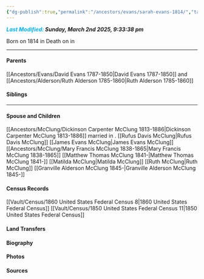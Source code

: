 ```yaml
---
{"dg-publish":true,"permalink":"/ancestors/evans/sarah-evans-1814/","tags":["Sarah-Evans"]}
---
```


***<font color="#00b0f0">Last Modified:</font> Sunday, March 2nd 2025, 9:33:38 pm***

Born on  1814 in <!-- link to place -->
Death on <!-- link to date --> in <!-- link to place -->

---
#### Parents

[[Ancestors/Evans/David Evans 1787-1850\|David Evans 1787-1850]] and [[Ancestors/Alderson/Ruth Alderson 1785-1860\|Ruth Alderson 1785-1860]]
#### Siblings
<!-- Link to sibling -->

---
#### Spouse and Children
[[Ancestors/McClung/Dickinson Carpenter McClung 1813-1886\|Dickinson Carpenter McClung 1813-1886]] married <!-- link to date --> in <!-- link to place -->.
[[Rufus Davis McClung\|Rufus Davis McClung]]
[[James Evans McClung\|James Evans McClung]]
[[Ancestors/McClung/Mary Francis McClung 1838-1865\|Mary Francis McClung 1838-1865]]
[[Matthew Thomas McClung 1841-\|Matthew Thomas McClung 1841-]]
[[Matilda McClung\|Matilda McClung]]
[[Ruth McClung\|Ruth McClung]]
[[Granville Alderson McClung 1845-\|Granville Alderson McClung 1845-]]

#### Census Records
[[Vault/Census/1860 United States Federal Census 8\|1860 United States Federal Census]]
[[Vault/Census/1850 United States Federal Census 11\|1850 United States Federal Census]]
#### Land Transfers

#### Biography

#### Photos

#### Sources

